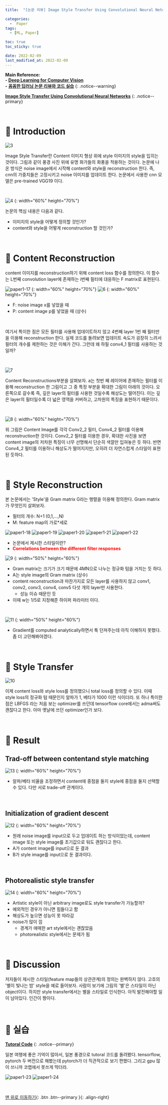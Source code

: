 ```yaml
---
title:  "[논문 리뷰] Image Style Transfer Using Convolutional Neural Networks" 

categories:
  -  Paper
tags:
  - [ML, Paper]

toc: true
toc_sticky: true

date: 2022-02-09
last_modified_at: 2022-02-09
---
```


**Main Reference: <br>- [Deep Learning for Computer Vision](https://www.youtube.com/watch?v=dJYGatp4SvA&list=PL5-TkQAfAZFbzxjBHtzdVCWE0Zbhomg7r) <br>- [꼼꼼한 딥러닝 논문 리뷰와 코드 실습](https://github.com/ndb796/Deep-Learning-Paper-Review-and-Practice)** 
{: .notice--warning}


**[Image Style Transfer Using Convolutional Neural Networks](https://github.com/inhopp/inhopp/files/8025046/Image.Style.Transfer.paper.pdf)**
{: .notice--primary}



<br>

# 🚀 Introduction

![3](https://user-images.githubusercontent.com/96368476/153019796-222dba35-08f7-4d7d-8fea-2d1d1dafa7b6.jpg)

Image Style Transfer란 Content 이미지 형상 위에 style 이미지의 style을 입히는 것이다. 그림과 같이 풍경 사진 위에 유명 화가들의 화풍을 적용하는 것이다. 논문에 나온 방식은 noise image에서 시작해 content와 style을 reconstruction 한다. 즉, cnn의 가중치들은 고정시키고 noise 이미지를 업데이트 한다. 논문에서 사용한 cnn 모델은 pre-trained VGG19 이다.

<br>

![4](https://user-images.githubusercontent.com/96368476/153026588-622ca670-cb34-4f18-832e-e6dd5588da3f.jpg)
{: width="60%" height="70%"}

논문의 핵심 내용은 다음과 같다.
- 이미지의 style을 어떻게 정의할 것인가?
- content와 style을 어떻게 reconstruction 할 것인가?




<br>


# 🚀 Content Reconstruction

content 이미지를 reconstruction하기 위해 content loss 함수를 정의한다. 이 함수는 L번째 convolution layer에 존재하는 i번째 필터에 대응하는 F matrix로 표현된다.

![paper1-17](https://user-images.githubusercontent.com/96368476/153029638-cebd1487-704f-412d-bf0d-a992ec5b7b38.jpg)
{: width="60%" height="70%"}
![6](https://user-images.githubusercontent.com/96368476/153029592-98300888-3823-4afd-9444-8f1bb124057c.jpg)
{: width="60%" height="70%"}

- F: noise image x를 넣었을 때
- P: content image p를 넣었을 때 (상수)

<br>

여기서 특이한 점은 모든 필터를 사용해 업데이트하지 않고 4번째 layer 1번 째 필터만을 이용해 reconstruction 한다. 실제 코드를 돌려보면 업데이트 속도가 굉장히 느려서 필터의 개수를 제한하는 것은 이해가 간다. 그런데 왜 하필 conv4_1 필터를 사용하는 것일까?

<br>

![7](https://user-images.githubusercontent.com/96368476/153031734-4147c747-7327-4c8c-bbe0-5ba147d2d7f2.jpg)

Content Reconstructions부분을 살펴보자. a는 첫번 째 레이어에 존재하는 필터를 이용해 reconstruction 한 그림이고 그 중 특정 부분을 확대한 그림이 아래의 것이다. 오른쪽으로 갈수록 즉, 깊은 layer의 필터를 사용한 것일수록 해상도는 떨어진다. 이는 깊은 layer의 필터일수록 더 넓은 영역을 커버하고, 고차원의 특징을 표현하기 때문이다. 

<br>

![8](https://user-images.githubusercontent.com/96368476/153033127-d0c8ecb9-9b7c-4f4b-a934-1312b145aaca.jpg)
{: width="60%" height="70%"}

위 그림은 Content Image를 각각 Conv2_2 필터, Conv4_2 필터를 이용해 reconstruction한 것이다. Conv2_2 필터를 이용한 경우, 확대한 사진을 보면 content image의 저차원 특징이 너무 선명해서 단순히 색깔만 입혀놓은 듯 하다. 반면 Conv4_2 필터를 이용하니 해상도가 떨어지지만, 오히려 더 자연스럽게 스타일이 표현된 듯하다.





<br>


# 🚀 Style Reconstruction

본 논문에서는 'Style'을 Gram matrix G라는 행렬을 이용해 정의한다. Gram matrix가 무엇인지 살펴보자.

- 필터의 개수: N+1 (0,1,...,N)
- M: feature map의 가로*세로

![paper1-18](https://user-images.githubusercontent.com/96368476/153035219-aef94db0-bc40-43ed-9624-570963077e4c.jpg)
![paper1-19](https://user-images.githubusercontent.com/96368476/153035224-e5afb876-8731-44e7-91aa-966adfb4dd1a.jpg)
![paper1-20](https://user-images.githubusercontent.com/96368476/153035225-0cfefc24-0e69-4322-9927-d51703fefdd0.jpg)
![paper1-21](https://user-images.githubusercontent.com/96368476/153035227-c51387b1-7eec-4e53-88c2-4bff56ba0298.jpg)
![paper1-22](https://user-images.githubusercontent.com/96368476/153035232-07ceb49e-81b1-4222-b446-314fe6e21a2c.jpg)

- 논문에서 제시한 스타일이란?
- **<span style="color:red">Correlations between the different filter responses</span>**


![9](https://user-images.githubusercontent.com/96368476/153037303-e85c8fdc-c359-454c-8fb6-803bfb7ff48f.jpg)
{: width="50%" height="60%"}

- Gram matrix는 크기가 크기 때문에 4MN으로 나누는 정규화 텀을 거치는 듯 하다.
- A는 style image의 Gram matrix (상수)
- content reconstruction과 마찬가지로 모든 layer를 사용하지 않고 conv1, conv2, conv3, conv4, conv5 다섯 개의 layer만 사용한다.
  - 성능 이슈 때문인 듯
- 이때 w는 1/5로 지정해준 하이퍼 파라미터 이다.

<br>

![11](https://user-images.githubusercontent.com/96368476/153039545-e9b3cc96-10bb-481d-9488-c825f9e1be28.jpg)
{: width="50%" height="60%"}

- Gradient를 computed analytically하면서 툭 던져주는데 아직 이해하지 못했다. 좀 더 고민해봐야겠다.


<br>


# 🚀 Style Transfer

![10](https://user-images.githubusercontent.com/96368476/153039052-cf473197-b723-46e9-9f2f-b16d5770d70c.jpg)

이제 content loss와 style loss를 정의했으니 total loss를 정의할 수 있다. 이때 style loss의 정규화 텀 때문인지 알파가 1, 베타가 1000 이런 식이더라. 또 하나 특이한 점은 LBFGS 라는 처음 보는 optimizer를 쓰던데 tensorflow core에서는 adma써도 괜찮다고 한다. 아마 옛날에 쓰던 optimizer인가 보다.





<br>



# 🚀 Result

## Trad-off between contentand style matching

![13](https://user-images.githubusercontent.com/96368476/153042093-f0ba076b-a340-4f87-8246-a8e81d1b0977.jpg)
{: width="60%" height="70%"}

- 알파/베타 비율을 조정하면서 content에 중점을 둘지 style에 중점을 둘지 선택할 수 있다. 다만 서로 trade-off 관계이다.


<br>



## Initialization of gradient descent

![12](https://user-images.githubusercontent.com/96368476/153042085-ec98d672-c94e-4ad9-b0fa-85ed1f2e81a4.jpg)
{: width="60%" height="70%"}

- 원래 noise image를 input으로 두고 업데이트 하는 방식이었는데, content image 또는 style image를 초기값으로 둬도 괜찮다고 한다.
- A가 content image를 input으로 둔 결과
- B가 style image를 input으로 둔 결과이다.



<br>



## Photorealistic style transfer

![14](https://user-images.githubusercontent.com/96368476/153044603-20cbc839-a7de-4679-b71c-a7670b88ef67.jpg)
{: width="60%" height="70%"}

- Artistic style이 아닌 arbitrary image로도 style transfer가 가능할까?
- 예외적인 경우가 아니면 힘들다고 함
- 해상도가 높으면 성능이 못 따라감
- noise가 많이 낌
  - 경계가 애매한 art style에서는 괜찮았음
  - photorealistic style에서는 문제가 됨




<br>



# 🚀 Discussion

저자들이 제시한 스타일(feature map들의 상관관계)의 정의는 완벽하지 않다. 고흐의 '별이 빛나는 밤' style을 예로 들어보자. 사람이 보기에 그림의 '별'은 스타일이 아닌 object이다. 하지만 style transfer에서는 별을 스타일로 인식한다. 아직 발전해야할 일이 남아있다. 인간이 짱이다.






<br>



# 🚀 실습

**[Tutoral Code](https://github.com/inhopp/ML_code/blob/main/Style_Transfer_tutorial.ipynb)**
{: .notice--primary}

일본 여행에 좋은 기억이 많아서, 일본 풍경으로 tutoral 코드를 돌려봤다. tensorflow, pytorch 두 버전으로 해봤는데 pytorch가 더 직관적으로 보기 편했다. 그리고 gpu 많이 쓰니까 코랩에서 못쓰게 막더라.

![paper1-23](https://user-images.githubusercontent.com/96368476/153046444-7823543b-bca8-4ec9-8bb6-3a589b671fa8.jpg)
![paper1-24](https://user-images.githubusercontent.com/96368476/153046457-0911275b-3a3b-4c76-b58c-46c88717f27b.jpg)





<br>


[맨 위로 이동하기](#){: .btn .btn--primary }{: .align-right}